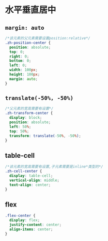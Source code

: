 # 水平垂直居中

## `margin: auto`

```css
/*该元素的父元素需要设置position:relative*/
.zh-position-center {
  position: absolute;
  top: 0;
  right: 0;
  bottom: 0;
  left: 0;
  width: 100px;
  height: 100px;
  margin: auto;
}
```

## `translate(-50%, -50%)`

```css
/*父元素的宽高需要有设置*/
.zh-transform-center {
  display: block;
  position: absolute;
  left: 50%;
  top: 50%;
  transform: translate(-50%, -50%);
}
```

## table-cell

```css
/*该元素的宽高需要有设置,子元素需要是inline*类型的*/
.zh-cell-center {
  display: table-cell;
  vertical-align: middle;
  text-align: center;
}
```

## flex

```css
.flex-center {
  display: flex;
  justify-content: center;
  align-items: center;
}
```
